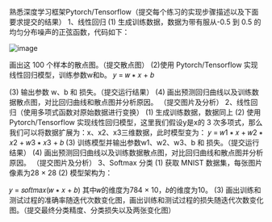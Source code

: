 熟悉深度学习框架Pytorch/Tensorflow（提交每个练习的实现步骤描述以及下面要求提交的结果）
1、线性回归
(1) 生成训练数据，数据为带有服从-0.5 到 0.5 的均匀分布噪声的正弦函数，代码如下：

![image](https://github.com/user-attachments/assets/a2627f5e-0811-483c-8556-24977dfc1391)



画出这 100 个样本的散点图。（提交散点图）
(2)使用 Pytorch/Tensorflow 实现线性回归模型，训练参数w和b。
𝑦 = 𝑤 ∗ 𝑥 + 𝑏

(3) 输出参数 w、b 和 损失。（提交运行结果）
(4) 画出预测回归曲线以及训练数据散点图，对比回归曲线和散点图并分析原因。
（提交图片及分析）
2、线性回归（使用多项式函数对原始数据进行变换）
(1) 生成训练数据，数据同上
(2) 使用 Pytorch/Tensorflow 实现线性回归模型，这里我们假设y是x的 3 次多项式，那么我们可以将数据扩展为：x、x2、x3三维数据，此时模型变为：
𝑦 = 𝑤1 ∗ 𝑥 + 𝑤2 ∗ 𝑥2 + 𝑤3 ∗ 𝑥3 + 𝑏
(3) 训练模型并输出参数w1、w2、w3、b 和 损失。（提交运行结果）
(4) 画出预测回归曲线以及训练数据散点图，对比回归曲线和散点图并分析原因。
（提交图片及分析）
3、Softmax 分类
(1) 获取 MNIST 数据集，每张图片像素为28 × 28
(2) 模型架构为：

𝑦 = 𝑠𝑜𝑓𝑡𝑚𝑎𝑥(𝑤 ∗ 𝑥 + 𝑏)
其中𝑤的维度为784 × 10，𝑏的维度为10。
(3) 画出训练和测试过程的准确率随迭代次数变化图，画出训练和测试过程的损失随迭代次数变化图。（提交最终分类精度、分类损失以及两张变化图）
